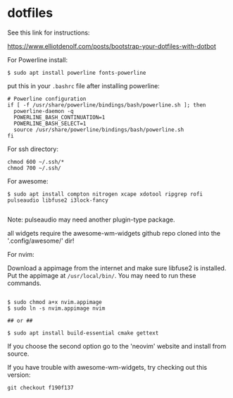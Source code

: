 # dotfiles

See this link for instructions:

https://www.elliotdenolf.com/posts/bootstrap-your-dotfiles-with-dotbot

For Powerline install:

```
$ sudo apt install powerline fonts-powerline
```
put this in your `.bashrc` file after installing powerline:

```
# Powerline configuration
if [ -f /usr/share/powerline/bindings/bash/powerline.sh ]; then
  powerline-daemon -q
  POWERLINE_BASH_CONTINUATION=1
  POWERLINE_BASH_SELECT=1
  source /usr/share/powerline/bindings/bash/powerline.sh
fi
```


For ssh directory:

```
chmod 600 ~/.ssh/*
chmod 700 ~/.ssh/ 
```

For awesome:
```
$ sudo apt install compton nitrogen xcape xdotool ripgrep rofi pulseaudio libfuse2 i3lock-fancy


```

Note: pulseaudio may need another plugin-type package.

all widgets require the awesome-wm-widgets github repo cloned into the '.config/awesome/' dir!

For nvim:

Download a appimage from the internet and make sure libfuse2 is installed. Put the appimage at `/usr/local/bin/`. You may need to run these commands.

```

$ sudo chmod a+x nvim.appimage 
$ sudo ln -s nvim.appimage nvim

## or ##

$ sudo apt install build-essential cmake gettext

```

If you choose the second option go to the 'neovim' website and install from source.

If you have trouble with awesome-wm-widgets, try checking out this version:

```
git checkout f190f137
```
